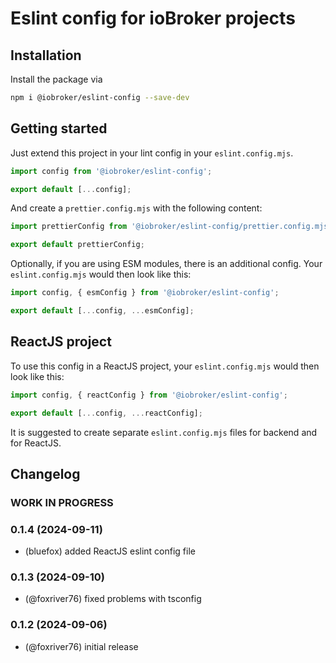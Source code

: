 # Eslint config for ioBroker projects

## Installation

Install the package via

```bash
npm i @iobroker/eslint-config --save-dev
```

## Getting started

Just extend this project in your lint config in your `eslint.config.mjs`.

```js
import config from '@iobroker/eslint-config';

export default [...config];
```

And create a `prettier.config.mjs` with the following content:

```js
import prettierConfig from '@iobroker/eslint-config/prettier.config.mjs';

export default prettierConfig;
```

Optionally, if you are using ESM modules, there is an additional config.
Your `eslint.config.mjs` would then look like this:

```js
import config, { esmConfig } from '@iobroker/eslint-config';

export default [...config, ...esmConfig];
```
## ReactJS project
To use this config in a ReactJS project, your `eslint.config.mjs` would then look like this:
```js
import config, { reactConfig } from '@iobroker/eslint-config';

export default [...config, ...reactConfig];
```

It is suggested to create separate `eslint.config.mjs` files for backend and for ReactJS.

## Changelog

<!--
  Placeholder for the next version (at the beginning of the line):
  ### **WORK IN PROGRESS**
-->

### **WORK IN PROGRESS**

### 0.1.4 (2024-09-11)

- (bluefox) added ReactJS eslint config file

### 0.1.3 (2024-09-10)

- (@foxriver76) fixed problems with tsconfig

### 0.1.2 (2024-09-06)

- (@foxriver76) initial release
